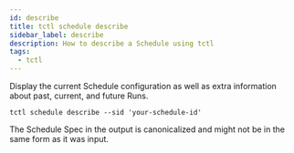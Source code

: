 ```yaml
---
id: describe
title: tctl schedule describe
sidebar_label: describe
description: How to describe a Schedule using tctl
tags:
  - tctl
---
```


Display the current Schedule configuration as well as extra information about past, current, and future Runs.

```shell
tctl schedule describe --sid 'your-schedule-id'
```

The Schedule Spec in the output is canonicalized and might not be in the same form as it was input.
